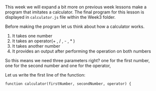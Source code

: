 This week we will expand a bit more on previous week lessons make a program that imitates a calculator.
The final program for this lesson is displayed in `calculator.js` file within the Week3 folder.

Before making the program let us think about how a calculator works.
1. It takes one number  
2. It takes an operator(+ , / , - , * )  
3. It takes another number  
4. It provides an output after performing the operation on both numbers

So this means we need three parameters right? one for the first number, one for the second number and one for the operator,

Let us write the first line of the function: 

`function calculator(firstNumber, secondNumber, operator) {`
